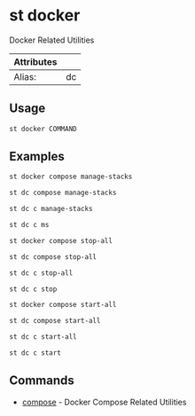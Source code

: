# st docker

Docker Related Utilities

| Attributes       | &nbsp;
|------------------|-------------
| Alias:           | dc

## Usage

```bash
st docker COMMAND
```

## Examples

```bash
st docker compose manage-stacks
```

```bash
st dc compose manage-stacks
```

```bash
st dc c manage-stacks
```

```bash
st dc c ms
```

```bash
st docker compose stop-all
```

```bash
st dc compose stop-all
```

```bash
st dc c stop-all
```

```bash
st dc c stop
```

```bash
st docker compose start-all
```

```bash
st dc compose start-all
```

```bash
st dc c start-all
```

```bash
st dc c start
```

## Commands

- [compose](st%20docker%20compose) - Docker Compose Related Utilities


